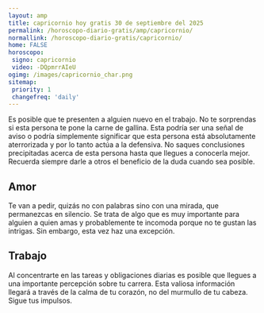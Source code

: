 ```yaml
---
layout: amp
title: capricornio hoy gratis 30 de septiembre del 2025 
permalink: /horoscopo-diario-gratis/amp/capricornio/
normallink: /horoscopo-diario-gratis/capricornio/
home: FALSE
horoscopo:
 signo: capricornio
 video: -DQpmrrAIeU
ogimg: /images/capricornio_char.png
sitemap:
 priority: 1
 changefreq: 'daily'
---
```



Es posible que te presenten a alguien nuevo en el trabajo. No te sorprendas si esta persona te pone la carne de gallina. Esta podría ser una señal de aviso o podría simplemente significar que esta persona está absolutamente aterrorizada y por lo tanto actúa a la defensiva. No saques conclusiones precipitadas acerca de esta persona hasta que llegues a conocerla mejor. Recuerda siempre darle a otros el beneficio de la duda cuando sea posible.

## Amor

Te van a pedir, quizás no con palabras sino con una mirada, que permanezcas en silencio. Se trata de algo que es muy importante para alguien a quien amas y probablemente te incomoda porque no te gustan las intrigas. Sin embargo, esta vez haz una excepción.

## Trabajo

Al concentrarte en las tareas y obligaciones diarias es posible que llegues a una importante percepción sobre tu carrera. Esta valiosa información llegará a través de la calma de tu corazón, no del murmullo de tu cabeza. Sigue tus impulsos.